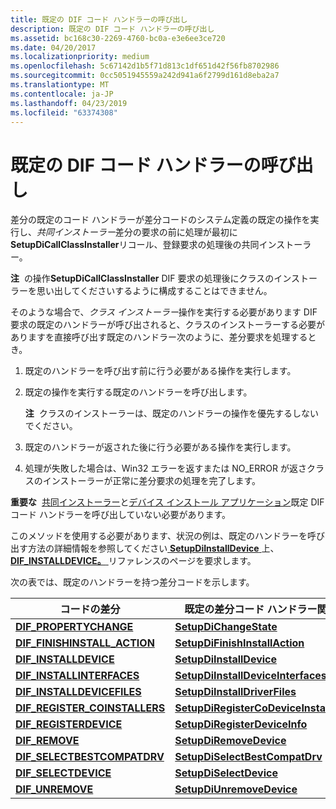 ```yaml
---
title: 既定の DIF コード ハンドラーの呼び出し
description: 既定の DIF コード ハンドラーの呼び出し
ms.assetid: bc168c30-2269-4760-bc0a-e3e6ee3ce720
ms.date: 04/20/2017
ms.localizationpriority: medium
ms.openlocfilehash: 5c67142d1b5f71d813c1df651d42f56fb8702986
ms.sourcegitcommit: 0cc5051945559a242d941a6f2799d161d8eba2a7
ms.translationtype: MT
ms.contentlocale: ja-JP
ms.lasthandoff: 04/23/2019
ms.locfileid: "63374308"
---
```

# <a name="calling-the-default-dif-code-handlers"></a>既定の DIF コード ハンドラーの呼び出し


差分の既定のコード ハンドラーが差分コードのシステム定義の既定の操作を実行し、*共同インストーラー*差分の要求の前に処理が最初に**SetupDiCallClassInstaller**リコール、登録要求の処理後の共同インストーラー。

**注**  の操作**SetupDiCallClassInstaller** DIF 要求の処理後にクラスのインストーラーを思い出してくださいするように構成することはできません。

 

そのような場合で、*クラス インストーラー*操作を実行する必要があります DIF 要求の既定のハンドラーが呼び出されると、クラスのインストーラーする必要がありますを直接呼び出す既定のハンドラー次のように、差分要求を処理するとき。

1.  既定のハンドラーを呼び出す前に行う必要がある操作を実行します。

2.  既定の操作を実行する既定のハンドラーを呼び出します。

    **注**  クラスのインストーラーは、既定のハンドラーの操作を優先するしないでください。

     

3.  既定のハンドラーが返された後に行う必要がある操作を実行します。

4.  処理が失敗した場合は、Win32 エラーを返すまたは NO_ERROR が返さクラスのインストーラーが正常に差分要求の処理を完了します。

**重要な**  [共同インストーラー](writing-a-co-installer.md)と[デバイス インストール アプリケーション](writing-a-device-installation-application.md)既定 DIF コード ハンドラーを呼び出していない必要があります。

 

このメソッドを使用する必要があります、状況の例は、既定のハンドラーを呼び出す方法の詳細情報を参照してください[ **SetupDiInstallDevice** ](https://msdn.microsoft.com/library/windows/hardware/ff552039)上、 [ **DIF_INSTALLDEVICE。** ](https://msdn.microsoft.com/library/windows/hardware/ff543692)リファレンスのページを要求します。

次の表では、既定のハンドラーを持つ差分コードを示します。

| コードの差分                                                             | 既定の差分コード ハンドラー関数                                                  |
|----------------------------------------------------------------------|------------------------------------------------------------------------------------|
| [**DIF_PROPERTYCHANGE**](https://msdn.microsoft.com/library/windows/hardware/ff543712)                | [**SetupDiChangeState**](https://msdn.microsoft.com/library/windows/hardware/ff550930)                               |
| [**DIF_FINISHINSTALL_ACTION**](https://msdn.microsoft.com/library/windows/hardware/ff543684)   | [**SetupDiFinishInstallAction**](https://msdn.microsoft.com/library/windows/hardware/ff551022)               |
| [**DIF_INSTALLDEVICE**](https://msdn.microsoft.com/library/windows/hardware/ff543692)                  | [**SetupDiInstallDevice**](https://msdn.microsoft.com/library/windows/hardware/ff552039)                           |
| [**DIF_INSTALLINTERFACES**](https://msdn.microsoft.com/library/windows/hardware/ff543695)          | [**SetupDiInstallDeviceInterfaces**](https://msdn.microsoft.com/library/windows/hardware/ff552043)       |
| [**DIF_INSTALLDEVICEFILES**](https://msdn.microsoft.com/library/windows/hardware/ff543694)        | [**SetupDiInstallDriverFiles**](https://msdn.microsoft.com/library/windows/hardware/ff552048)                 |
| [**DIF_REGISTER_COINSTALLERS**](https://msdn.microsoft.com/library/windows/hardware/ff543715) | [**SetupDiRegisterCoDeviceInstallers**](https://msdn.microsoft.com/library/windows/hardware/ff552085) |
| [**DIF_REGISTERDEVICE**](https://msdn.microsoft.com/library/windows/hardware/ff543713)                | [**SetupDiRegisterDeviceInfo**](https://msdn.microsoft.com/library/windows/hardware/ff552091)                 |
| [**DIF_REMOVE**](https://msdn.microsoft.com/library/windows/hardware/ff543717)                                | [**SetupDiRemoveDevice**](https://msdn.microsoft.com/library/windows/hardware/ff552097)                             |
| [**DIF_SELECTBESTCOMPATDRV**](https://msdn.microsoft.com/library/windows/hardware/ff543719)      | [**SetupDiSelectBestCompatDrv**](https://msdn.microsoft.com/library/windows/hardware/ff552112)               |
| [**DIF_SELECTDEVICE**](https://msdn.microsoft.com/library/windows/hardware/ff543723)                    | [**SetupDiSelectDevice**](https://msdn.microsoft.com/library/windows/hardware/ff552115)                             |
| [**DIF_UNREMOVE**](https://msdn.microsoft.com/library/windows/hardware/ff543728)                            | [**SetupDiUnremoveDevice**](https://msdn.microsoft.com/library/windows/hardware/ff552193)                         |

 

 

 





